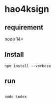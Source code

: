 # hao4ksign



## requirement

node 14+

## Install

```
npm install --verbose

```

## run 

```

node index

```